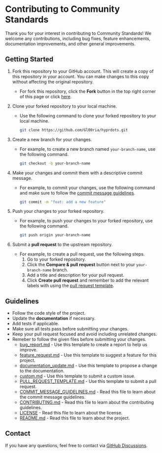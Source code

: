 # Contributing to Community Standards

Thank you for your interest in contributing to Community Standards! We welcome any contributions, including bug fixes, feature enhancements, documentation improvements, and other general improvements.

## Getting Started

1. Fork this repository to your GitHub account. This will create a copy of this repository in your account. You can make changes to this copy without affecting the original repository.
   - For fork this repository, click the **Fork** button in the top right corner of this page or click [here](https://github.com/Gl00ria/hyprdots/fork).
2. Clone your forked repository to your local machine.

   - Use the following command to clone your forked repository to your local machine.

     ```bash
     git clone https://github.com/Gl00ria/hyprdots.git
     ```

3. Create a new branch for your changes.

   - For example, to create a new branch named `your-branch-name`, use the following command.

     ```bash
     git checkout -b your-branch-name
     ```

4. Make your changes and commit them with a descriptive commit message.

   - For example, to commit your changes, use the following command and make sure to follow the [commit message guidelines](https://github.com/Gl00ria/hyprdots/blob/gl00ria_remix/COMMIT_MESSAGE_GUIDELINES.md).

     ```bash
     git commit -m "feat: add a new feature"
     ```

5. Push your changes to your forked repository.

   - For example, to push your changes to your forked repository, use the following command.

     ```bash
     git push origin your-branch-name
     ```

6. Submit a **pull request** to the upstream repository.
   - For example, to create a pull request, use the following steps.
     1. Go to your forked repository.
     2. Click the **Compare & pull request** button next to your `your-branch-name` branch.
     3. Add a title and description for your pull request.
     4. Click **Create pull request** and remember to add the relevant labels with using the [pull request template](https://github.com/Gl00ria/hyprdots/blob/gl00ria_remix/.github/PULL_REQUEST_TEMPLATE.md).

## Guidelines

- Follow the code style of the project.
- Update the **documentation** if necessary.
- Add tests if applicable.
- Make sure all tests pass before submitting your changes.
- Keep your pull request focused and avoid including unrelated changes.
- Remeber to follow the given files before submitting your changes.
  - [bug_report.md](https://github.com/Gl00ria/hyprdots/blob/gl00ria_remix/.github/ISSUE_TEMPLATE/bug_report.md) - Use this template to create a report to help us improve.
  - [feature_request.md](https://github.com/Gl00ria/hyprdots/blob/gl00ria_remix/.github/ISSUE_TEMPLATE/feature_request.md) - Use this template to suggest a feature for this project.
  - [documentation_update.md](https://github.com/Gl00ria/hyprdots/blob/gl00ria_remix/.github/ISSUE_TEMPLATE/documentation_update.md) - Use this template to propose a change to the documentation.
  - [custom.md](https://github.com/Gl00ria/hyprdots/blob/gl00ria_remix/.github/ISSUE_TEMPLATE/custom.md) - Use this template to submit a custom issue.
  - [PULL_REQUEST_TEMPLATE.md](https://github.com/Gl00ria/hyprdots/blob/gl00ria_remix/.github/PULL_REQUEST_TEMPLATE.md) - Use this template to submit a pull request.
  - [COMMIT_MESSAGE_GUIDELINES.md](https://github.com/Gl00ria/hyprdots/blob/gl00ria_remix/COMMIT_MESSAGE_GUIDELINES.md) - Read this file to learn about the commit message guidelines.
  - [CONTRIBUTING.md](https://github.com/Gl00ria/hyprdots/blob/gl00ria_remix/CONTRIBUTING.md) - Read this file to learn about the contributing guidelines.
  - [LICENSE](https://github.com/Gl00ria/hyprdots/blob/gl00ria_remix/LICENSE) - Read this file to learn about the license.
  - [README.md](https://github.com/Gl00ria/hyprdots/blob/gl00ria_remix/README.md) - Read this file to learn about the project.

## Contact

If you have any questions, feel free to contact via [GitHub Discussions](https://github.com/Gl00ria/hyprdots/discussions).

